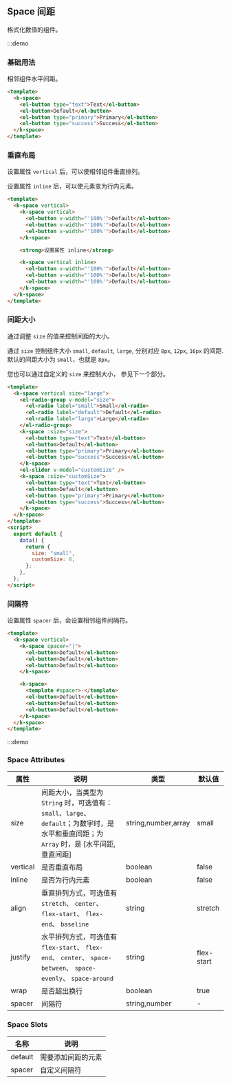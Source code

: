 ## Space 间距

格式化数值的组件。

:::demo

### 基础用法

相邻组件水平间距。

```html
<template>
  <k-space>
    <el-button type="text">Text</el-button>
    <el-button>Default</el-button>
    <el-button type="primary">Primary</el-button>
    <el-button type="success">Success</el-button>
  </k-space>
</template>
```

### 垂直布局

设置属性 `vertical` 后，可以使相邻组件垂直排列。

设置属性 `inline` 后，可以使元素变为行内元素。

```html
<template>
  <k-space vertical>
    <k-space vertical>
      <el-button v-width="'100%'">Default</el-button>
      <el-button v-width="'100%'">Default</el-button>
      <el-button v-width="'100%'">Default</el-button>
    </k-space>

    <strong>设置属性 inline</strong>

    <k-space vertical inline>
      <el-button v-width="'100%'">Default</el-button>
      <el-button v-width="'100%'">Default</el-button>
      <el-button v-width="'100%'">Default</el-button>
    </k-space>
  </k-space>
</template>
```

### 间距大小

通过调整 `size` 的值来控制间距的大小。

通过 `size` 控制组件大小 `small`, `default`, `large`, 分别对应 `8px`, `12px`, `16px` 的间距. 默认的间距大小为 `small`，也就是 `8px`。

您也可以通过自定义的 `size` 来控制大小， 参见下一个部分。

```html
<template>
  <k-space vertical size="large">
    <el-radio-group v-model="size">
      <el-radio label="small">Small</el-radio>
      <el-radio label="default">Default</el-radio>
      <el-radio label="large">Large</el-radio>
    </el-radio-group>
    <k-space :size="size">
      <el-button type="text">Text</el-button>
      <el-button>Default</el-button>
      <el-button type="primary">Primary</el-button>
      <el-button type="success">Success</el-button>
    </k-space>
    <el-slider v-model="customSize" />
    <k-space :size="customSize">
      <el-button type="text">Text</el-button>
      <el-button>Default</el-button>
      <el-button type="primary">Primary</el-button>
      <el-button type="success">Success</el-button>
    </k-space>
  </k-space>
</template>
<script>
  export default {
    data() {
      return {
        size: "small",
        customSize: 8,
      };
    },
  };
</script>
```

### 间隔符

设置属性 `spacer` 后，会设置相邻组件间隔符。

```html
<template>
  <k-space vertical>
    <k-space spacer="|">
      <el-button>Default</el-button>
      <el-button>Default</el-button>
      <el-button>Default</el-button>
    </k-space>

    <k-space>
      <template #spacer>-</template>
      <el-button>Default</el-button>
      <el-button>Default</el-button>
      <el-button>Default</el-button>
    </k-space>
  </k-space>
</template>
```

:::demo

### Space Attributes

| 属性     | 说明                                                                                                                                      | 类型                | 默认值     |
| -------- | ----------------------------------------------------------------------------------------------------------------------------------------- | ------------------- | ---------- |
| size     | 间距大小，当类型为 `String` 时，可选值有：`small`、`large`、`default`；为数字时，是水平和垂直间距；为 `Array` 时，是 [水平间距, 垂直间距] | string,number,array | small      |
| vertical | 是否垂直布局                                                                                                                              | boolean             | false      |
| inline   | 是否为行内元素                                                                                                                            | boolean             | false      |
| align    | 垂直排列方式，可选值有 `stretch`、 `center`、 `flex-start`、 `flex-end`、 `baseline`                                                      | string              | stretch    |
| justify  | 水平排列方式，可选值有 `flex-start`、 `flex-end`、 `center`、 `space-between`、 `space-evenly`、 `space-around`                           | string              | flex-start |
| wrap     | 是否超出换行                                                                                                                              | boolean             | true       |
| spacer   | 间隔符                                                                                                                                    | string,number       | -          |

### Space Slots

| 名称    | 说明               |
| ------- | ------------------ |
| default | 需要添加间距的元素 |
| spacer  | 自定义间隔符       |
